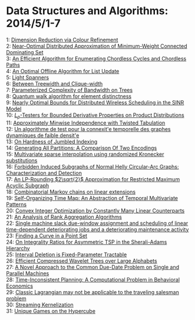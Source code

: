 # Data Structures and Algorithms: 2014/5/1-7  
1: [Dimension Reduction via Colour Refinement](https://doi.org/10.48550/arXiv.1307.5697)  
2: [Near-Optimal Distributed Approximation of Minimum-Weight Connected  Dominating Set](https://doi.org/10.48550/arXiv.1404.7559)  
3: [An Efficient Algorithm for Enumerating Chordless Cycles and Chordless  Paths](https://doi.org/10.48550/arXiv.1404.7610)  
4: [An Optimal Offline Algorithm for List Update](https://doi.org/10.48550/arXiv.1404.7638)  
5: [Light Spanners](https://doi.org/10.48550/arXiv.1404.7703)  
6: [Between Treewidth and Clique-width](https://doi.org/10.48550/arXiv.1404.7758)  
7: [Parameterized Complexity of Bandwidth on Trees](https://doi.org/10.48550/arXiv.1404.7810)  
8: [Quantum walk algorithm for element distinctness](https://doi.org/10.48550/arXiv.quant-ph/0311001)  
9: [Nearly Optimal Bounds for Distributed Wireless Scheduling in the SINR  Model](https://doi.org/10.48550/arXiv.1104.5200)  
10: [$L_p$-Testers for Bounded Derivative Properties on Product Distributions](https://doi.org/10.48550/arXiv.1404.5545)  
11: [Approximately Minwise Independence with Twisted Tabulation](https://doi.org/10.48550/arXiv.1404.6724)  
12: [Un algorithme de test pour la connexit\'e temporelle des graphes  dynamiques de faible densit\'e](https://doi.org/10.48550/arXiv.1405.0170)  
13: [On Hardness of Jumbled Indexing](https://doi.org/10.48550/arXiv.1405.0189)  
14: [Generating All Partitions: A Comparison Of Two Encodings](https://doi.org/10.48550/arXiv.0909.2331)  
15: [Multivariate sparse interpolation using randomized Kronecker  substitutions](https://doi.org/10.48550/arXiv.1401.6694)  
16: [Forbidden Induced Subgraphs of Normal Helly Circular-Arc Graphs:  Characterization and Detection](https://doi.org/10.48550/arXiv.1405.0329)  
17: [An LP-Rounding $2\sqrt{2}$ Approximation for Restricted Maximum Acyclic  Subgraph](https://doi.org/10.48550/arXiv.1405.0456)  
18: [Combinatorial Markov chains on linear extensions](https://doi.org/10.48550/arXiv.1205.7074)  
19: [Self-Organizing Time Map: An Abstraction of Temporal Multivariate  Patterns](https://doi.org/10.48550/arXiv.1208.1819)  
20: [Convex Integer Optimization by Constantly Many Linear Counterparts](https://doi.org/10.48550/arXiv.1208.5639)  
21: [An Analysis of Rank Aggregation Algorithms](https://doi.org/10.48550/arXiv.1402.5259)  
22: [Single machine slack due-window assignment and scheduling of linear  time-dependent deteriorating jobs and a deteriorating maintenance activity](https://doi.org/10.48550/arXiv.1405.0712)  
23: [Finding a Curve in a Point Set](https://doi.org/10.48550/arXiv.1405.0762)  
24: [On Integrality Ratios for Asymmetric TSP in the Sherali-Adams Hierarchy](https://doi.org/10.48550/arXiv.1405.0945)  
25: [Interval Deletion is Fixed-Parameter Tractable](https://doi.org/10.48550/arXiv.1211.5933)  
26: [Efficient Compressed Wavelet Trees over Large Alphabets](https://doi.org/10.48550/arXiv.1405.1220)  
27: [A Novel Approach to the Common Due-Date Problem on Single and Parallel  Machines](https://doi.org/10.48550/arXiv.1405.1234)  
28: [Time-Inconsistent Planning: A Computational Problem in Behavioral  Economics](https://doi.org/10.48550/arXiv.1405.1254)  
29: [Classic Lagrangian may not be applicable to the traveling salesman  problem](https://doi.org/10.48550/arXiv.1405.1298)  
30: [Streaming Kernelization](https://doi.org/10.48550/arXiv.1405.1356)  
31: [Unique Games on the Hypercube](https://doi.org/10.48550/arXiv.1405.1374)  
